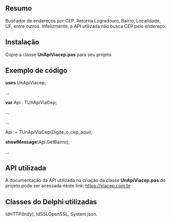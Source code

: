 ## Resumo
Buscador de endereços por CEP. Retorna Logradouro, Bairro, Localidade, UF, entre outros. Infelizmente, a API utilizada não busca CEP pelo endereço.  
## Instalação
Copie a classe **UnApiViacep.pas** para seu projeto.
## Exemplo de código
<p><b>uses</b> UnApiViacep;</p>
<p>...</p>
<p><b>var</b> Api : TUnApiViaCep;</p>
<p>...</p>
<p>...</p>
<p>Api := TUnApiViaCep(Digite_o_cep_aqui); </p>
<p><b>showMessage</b>(Api.GetBairro);</p>
<p>...</p>

## API utilizada
A documentação da API utilizada na criação da classe **UnApiViacep.pas** do projeto pode ser acessada neste link: https://viacep.com.br
## Classes do Delphi utilizadas
IdHTTP(Indy), IdSSLOpenSSL, System.json.  

